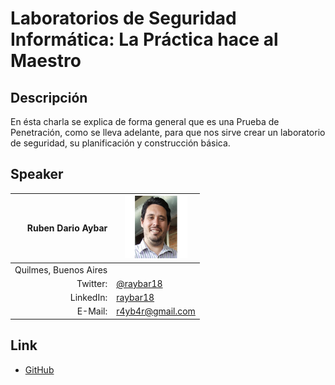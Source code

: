 # Laboratorios de Seguridad Informática: La Práctica hace al Maestro

## Descripción  
  En ésta charla se explica de forma general que es una Prueba de Penetración, como se lleva adelante, para que nos sirve crear un laboratorio de seguridad, su planificación y construcción básica.

## Speaker
| Ruben Dario Aybar					|<img src="raybar.png" style="width: 100px;"/>			|
|---------:						|---								|
|Quilmes, Buenos Aires					|								|
|Twitter:						|[@raybar18](https://twitter.com/raybar18)			|
|LinkedIn:						|[raybar18](https://www.linkedin.com/in/raybar18/)		|
|E-Mail:						|[r4yb4r@gmail.com](mailto:r4yb4r@gmail.com)			|

## Link  
 * [GitHub](https://github.com/ParanaConf/2018.presentations/raw/master/Laboratorios%20de%20Seguridad%20Inform%C3%A1tica:%20La%20Pr%C3%A1ctica%20hace%20al%20Maestro/ParanaConf_2018-Laboratorios%20de%20Seguridad%20Inform%C3%A1tica%20La%20Pr%C3%A1ctica%20hace%20al%20Maestro.pptx)
